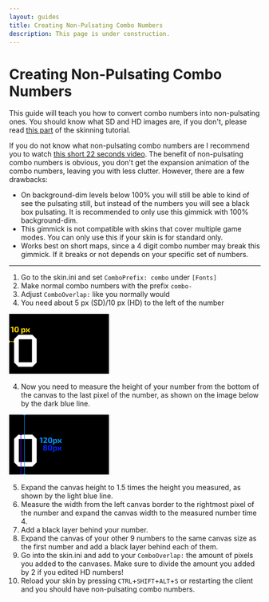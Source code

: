 ```yaml
---
layout: guides
title: Creating Non-Pulsating Combo Numbers
description: This page is under construction.
---
```


# Creating Non-Pulsating Combo Numbers

This guide will teach you how to convert combo numbers into non-pulsating ones. You should know what SD and HD images are, if you don't, please read [this part](https://rockroller01.github.io/skinninginfo/tutorial/introduction#hdsd-elements-aspect-ratios-and-resolution) of the skinning tutorial.

If you do not know what non-pulsating combo numbers are I recommend you to watch [this short 22 seconds video](https://www.youtube.com/watch?v=_vJ0_PItNWM). The benefit of non-pulsating combo numbers is obvious, you don't get the expansion animation of the combo numbers, leaving you with less clutter. However, there are a few drawbacks:

-   On background-dim levels below 100% you will still be able to kind of see the pulsating still, but instead of the numbers you will see a black box pulsating. It is recommended to only use this gimmick with 100% background-dim.
-   This gimmick is not compatible with skins that cover multiple game modes. You can only use this if your skin is for standard only.
-   Works best on short maps, since a 4 digit combo number may break this gimmick. If it breaks or not depends on your specific set of numbers.

---

1. Go to the skin.ini and set `ComboPrefix: combo` under `[Fonts]`
2. Make normal combo numbers with the prefix `combo-`
3. Adjust `ComboOverlap:` like you normally would
4. You need about 5 px (SD)/10 px (HD) to the left of the number

<img src="img/10px.png">

4. Now you need to measure the height of your number from the bottom of the canvas to the last pixel of the number, as shown on the image below by the dark blue line.

<img src="img/height.png">

5. Expand the canvas height to 1.5 times the height you measured, as shown by the light blue line.
6. Measure the width from the left canvas border to the rightmost pixel of the number and expand the canvas width to the measured number time 4.
7. Add a black layer behind your number.
8. Expand the canvas of your other 9 numbers to the same canvas size as the first number and add a black layer behind each of them.
9. Go into the skin.ini and add to your `ComboOverlap:` the amount of pixels you added to the canvases. Make sure to divide the amount you added by 2 if you edited HD numbers!
10. Reload your skin by pressing `CTRL`+`SHIFT`+`ALT`+`S` or restarting the client and you should have non-pulsating combo numbers.
